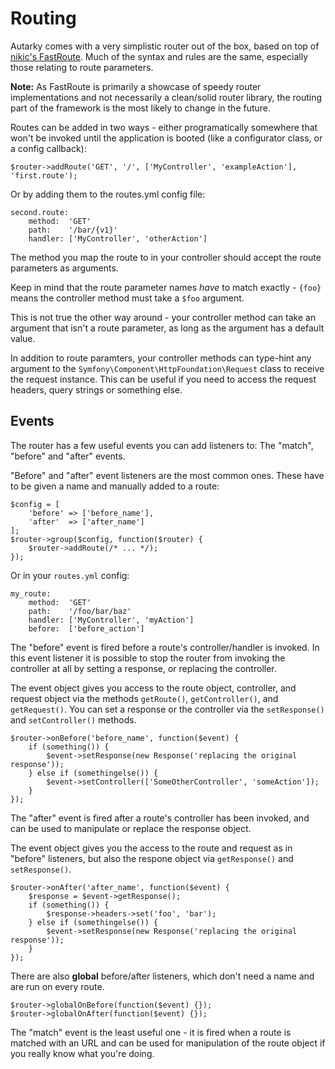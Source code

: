 # Routing

Autarky comes with a very simplistic router out of the box, based on top of [nikic's FastRoute](https://github.com/nikic/FastRoute). Much of the syntax and rules are the same, especially those relating to route parameters.

**Note:** As FastRoute is primarily a showcase of speedy router implementations and not necessarily a clean/solid router library, the routing part of the framework is the most likely to change in the future.

Routes can be added in two ways - either programatically somewhere that won't be invoked until the application is booted (like a configurator class, or a config callback):

	$router->addRoute('GET', '/', ['MyController', 'exampleAction'], 'first.route');

Or by adding them to the routes.yml config file:

	second.route:
		method:  'GET'
		path:    '/bar/{v1}'
		handler: ['MyController', 'otherAction']

The method you map the route to in your controller should accept the route parameters as arguments.

Keep in mind that the route parameter names *have* to match exactly - `{foo}` means the controller method must take a `$foo` argument.

This is not true the other way around - your controller method can take an argument that isn't a route parameter, as long as the argument has a default value.

In addition to route paramters, your controller methods can type-hint any argument to the `Symfony\Component\HttpFoundation\Request` class to receive the request instance. This can be useful if you need to access the request headers, query strings or something else.

## Events

The router has a few useful events you can add listeners to: The "match", "before" and "after" events.

"Before" and "after" event listeners are the most common ones. These have to be given a name and manually added to a route:

	$config = [
		'before' => ['before_name'],
		'after'  => ['after_name']
	];
	$router->group($config, function($router) {
		$router->addRoute(/* ... */);
	});

Or in your `routes.yml` config:

	my_route:
		method:  'GET'
		path:    '/foo/bar/baz'
		handler: ['MyController', 'myAction']
		before:  ['before_action']

The "before" event is fired before a route's controller/handler is invoked. In this event listener it is possible to stop the router from invoking the controller at all by setting a response, or replacing the controller.

The event object gives you access to the route object, controller, and request object via the methods `getRoute()`, `getController()`, and `getRequest()`. You can set a response or the controller via the `setResponse()` and `setController()` methods.

	$router->onBefore('before_name', function($event) {
		if (something()) {
			$event->setResponse(new Response('replacing the original response'));
		} else if (somethingelse()) {
			$event->setController(['SomeOtherController', 'someAction']);
		}
	});

The "after" event is fired after a route's controller has been invoked, and can be used to manipulate or replace the response object.

The event object gives you the access to the route and request as in "before" listeners, but also the respone object via `getResponse()` and `setResponse()`.

	$router->onAfter('after_name', function($event) {
		$response = $event->getResponse();
		if (something()) {
			$response->headers->set('foo', 'bar');
		} else if (somethingelse()) {
			$event->setResponse(new Response('replacing the original response'));
		}
	});

There are also **global** before/after listeners, which don't need a name and are run on every route.

	$router->globalOnBefore(function($event) {});
	$router->globalOnAfter(function($event) {});

The "match" event is the least useful one - it is fired when a route is matched with an URL and can be used for manipulation of the route object if you really know what you're doing.

